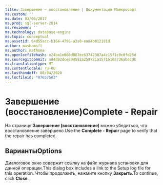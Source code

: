 ```yaml
---
title: Завершение — восстановление | Документация Майкрософт
ms.custom: ''
ms.date: 03/06/2017
ms.prod: sql-server-2014
ms.reviewer: ''
ms.technology: database-engine
ms.topic: conceptual
ms.assetid: 64d55acc-b164-4796-a3a0-ea84b812181d
author: mashamsft
ms.author: mathoma
ms.openlocfilehash: e24ba1e080d087ec63742307a4c15f1c9c0fd25d
ms.sourcegitcommit: ad4d92dce894592a259721a1571b1d8736abacdb
ms.translationtype: MT
ms.contentlocale: ru-RU
ms.lasthandoff: 08/04/2020
ms.locfileid: "87657503"
---
```

# <a name="complete---repair"></a><span data-ttu-id="b1a89-102">Завершение (восстановление)</span><span class="sxs-lookup"><span data-stu-id="b1a89-102">Complete - Repair</span></span>
  <span data-ttu-id="b1a89-103">На странице **Завершение (восстановление)** можно убедиться, что восстановление завершено.</span><span class="sxs-lookup"><span data-stu-id="b1a89-103">Use the **Complete - Repair** page to verify that the repair has completed.</span></span>  
  
## <a name="options"></a><span data-ttu-id="b1a89-104">Варианты</span><span class="sxs-lookup"><span data-stu-id="b1a89-104">Options</span></span>  
 <span data-ttu-id="b1a89-105">Диалоговое окно содержит ссылку на файл журнала установки для данной операции.</span><span class="sxs-lookup"><span data-stu-id="b1a89-105">This dialog box includes a link to the Setup log file for this operation.</span></span> <span data-ttu-id="b1a89-106">Чтобы продолжить, нажмите кнопку **Закрыть**.</span><span class="sxs-lookup"><span data-stu-id="b1a89-106">To continue, click **Close**.</span></span>  
  
  

